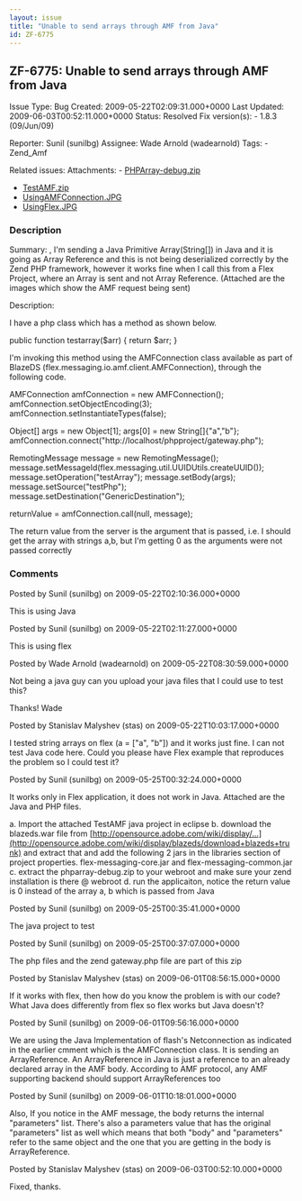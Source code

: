 ```yaml
---
layout: issue
title: "Unable to send arrays through AMF from Java"
id: ZF-6775
---
```


ZF-6775: Unable to send arrays through AMF from Java
----------------------------------------------------

 Issue Type: Bug Created: 2009-05-22T02:09:31.000+0000 Last Updated: 2009-06-03T00:52:11.000+0000 Status: Resolved Fix version(s): - 1.8.3 (09/Jun/09)
 
 Reporter:  Sunil (sunilbg)  Assignee:  Wade Arnold (wadearnold)  Tags: - Zend\_Amf
 
 Related issues: 
 Attachments: - [PHPArray-debug.zip](/issues/secure/attachment/11948/PHPArray-debug.zip)
- [TestAMF.zip](/issues/secure/attachment/11947/TestAMF.zip)
- [UsingAMFConnection.JPG](/issues/secure/attachment/11939/UsingAMFConnection.JPG)
- [UsingFlex.JPG](/issues/secure/attachment/11940/UsingFlex.JPG)
 
### Description

Summary: , I'm sending a Java Primitive Array(String[]) in Java and it is going as Array Reference and this is not being deserialized correctly by the Zend PHP framework, however it works fine when I call this from a Flex Project, where an Array is sent and not Array Reference. (Attached are the images which show the AMF request being sent)

Description:

I have a php class which has a method as shown below.

public function testarray($arr) { return $arr; }

I'm invoking this method using the AMFConnection class available as part of BlazeDS (flex.messaging.io.amf.client.AMFConnection), through the following code.

AMFConnection amfConnection = new AMFConnection(); amfConnection.setObjectEncoding(3); amfConnection.setInstantiateTypes(false);

Object[] args = new Object[1]; args[0] = new String[]{"a","b"}; amfConnection.connect("http://localhost/phpproject/gateway.php");

RemotingMessage message = new RemotingMessage(); message.setMessageId(flex.messaging.util.UUIDUtils.createUUID()); message.setOperation("testArray"); message.setBody(args); message.setSource("testPhp"); message.setDestination("GenericDestination");

returnValue = amfConnection.call(null, message);

The return value from the server is the argument that is passed, i.e. I should get the array with strings a,b, but I'm getting 0 as the arguments were not passed correctly

 

 

### Comments

Posted by Sunil (sunilbg) on 2009-05-22T02:10:36.000+0000

This is using Java

 

 

Posted by Sunil (sunilbg) on 2009-05-22T02:11:27.000+0000

This is using flex

 

 

Posted by Wade Arnold (wadearnold) on 2009-05-22T08:30:59.000+0000

Not being a java guy can you upload your java files that I could use to test this?

Thanks! Wade

 

 

Posted by Stanislav Malyshev (stas) on 2009-05-22T10:03:17.000+0000

I tested string arrays on flex (a = ["a", "b"]) and it works just fine. I can not test Java code here. Could you please have Flex example that reproduces the problem so I could test it?

 

 

Posted by Sunil (sunilbg) on 2009-05-25T00:32:24.000+0000

It works only in Flex application, it does not work in Java. Attached are the Java and PHP files.

a. Import the attached TestAMF java project in eclipse b. download the blazeds.war file from [http://opensource.adobe.com/wiki/display/…](http://opensource.adobe.com/wiki/display/blazeds/download+blazeds+trunk) and extract that and add the following 2 jars in the libraries section of project properties. flex-messaging-core.jar and flex-messaging-common.jar c. extract the phparray-debug.zip to your webroot and make sure your zend installation is there @ webroot d. run the applicaiton, notice the return value is 0 instead of the array a, b which is passed from Java

 

 

Posted by Sunil (sunilbg) on 2009-05-25T00:35:41.000+0000

The java project to test

 

 

Posted by Sunil (sunilbg) on 2009-05-25T00:37:07.000+0000

The php files and the zend gateway.php file are part of this zip

 

 

Posted by Stanislav Malyshev (stas) on 2009-06-01T08:56:15.000+0000

If it works with flex, then how do you know the problem is with our code? What Java does differently from flex so flex works but Java doesn't?

 

 

Posted by Sunil (sunilbg) on 2009-06-01T09:56:16.000+0000

We are using the Java Implementation of flash's Netconnection as indicated in the earlier cmment which is the AMFConnection class. It is sending an ArrayReference. An ArrayReference in Java is just a reference to an already declared array in the AMF body. According to AMF protocol, any AMF supporting backend should support ArrayReferences too

 

 

Posted by Sunil (sunilbg) on 2009-06-01T10:18:01.000+0000

Also, If you notice in the AMF message, the body returns the internal "parameters" list. There's also a parameters value that has the original "parameters" list as well which means that both "body" and "parameters" refer to the same object and the one that you are getting in the body is ArrayReference.

 

 

Posted by Stanislav Malyshev (stas) on 2009-06-03T00:52:10.000+0000

Fixed, thanks.

 

 